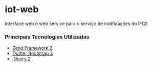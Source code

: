 iot-web
=======

Interface web e web service para o serviço de notificações do IFCE

### Principais Tecnologias Utilizadas

* [Zend Framework 2](http://framework.zend.com/)
* [Twitter Bootstrap 3](http://getbootstrap.com/)
* [jQuery 2](http://jquery.com/)